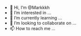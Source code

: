 - 👋 Hi, I’m @Markkkh
- 👀 I’m interested in ...
- 🌱 I’m currently learning ...
- 💞️ I’m looking to collaborate on ...
- 📫 How to reach me ...

<!---
Markkkh/Markkkh is a ✨ special ✨ repository because its `README.md` (this file) appears on your GitHub profile.
You can click the Preview link to take a look at your changes.
--->
